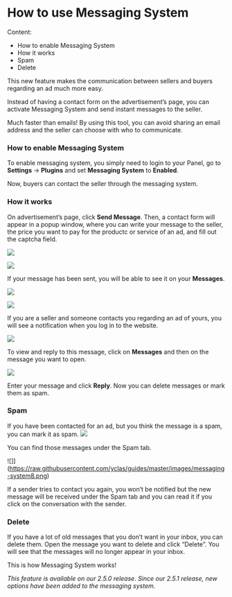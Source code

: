 # How to use Messaging System

Content:
-   How to enable Messaging System
-   How it works
-   Spam
-   Delete


This new feature makes the communication between sellers and buyers regarding an ad much more easy. 

Instead of having a contact form on the advertisement’s page, you can activate Messaging System and send instant messages to the seller. 

Much faster than emails! By using this tool, you can avoid sharing an email address and the seller can choose with who to communicate.

### How to enable Messaging System

To enable messaging system, you simply need to login to your Panel, go to  **Settings**  ->  **Plugins**  and set  **Messaging System**  to  **Enabled**.

Now, buyers can contact the seller through the messaging system.

### How it works

On advertisement’s page, click  **Send Message**. Then, a contact form will appear in a popup window, where you can write your message to the seller, the price you want to pay for the productc or service of an ad, and fill out the captcha field.

![](https://raw.githubusercontent.com/yclas/guides/master/images/message-system1.png)

![](https://raw.githubusercontent.com/yclas/guides/master/images/message-system2.png)

If your message has been sent, you will be able to see it on your  **Messages**.

![](https://raw.githubusercontent.com/yclas/guides/master/images/message-system3.png)

![](https://raw.githubusercontent.com/yclas/guides/master/images/message-system4.png)

If you are a seller and someone contacts you regarding an ad of yours, you will see a notification when you log in to the website.

![](https://raw.githubusercontent.com/yclas/guides/master/images/message-system5.png)

To view and reply to this message, click on  **Messages**  and then on the message you want to open.

![](https://raw.githubusercontent.com/yclas/guides/master/images/ms6.png)

Enter your message and click  **Reply**.
Now you can delete messages or mark them as spam.

### Spam

If you have been contacted for an ad, but you think the message is a spam, you can mark it as spam.
![](https://raw.githubusercontent.com/yclas/guides/master/images/messaging-system7.png)

You can find those messages under the Spam tab.

![]](https://raw.githubusercontent.com/yclas/guides/master/images/messaging-system8.png)

If a sender tries to contact you again, you won’t be notified but the new message will be received under the Spam tab and you can read it if you click on the conversation with the sender.

### Delete

If you have a lot of old messages that you don’t want in your inbox, you can delete them. Open the message you want to delete and click “Delete”.
You will see that the messages will no longer appear in your inbox.
 
This is how Messaging System works! 

*This feature is available on our 2.5.0 release.*
*Since our  2.5.1 release, new options have been added to the messaging system.*
